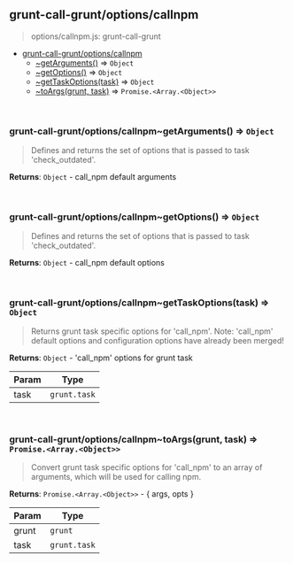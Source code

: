 
<br><a name="module_grunt-call-grunt/options/callnpm"></a>

## grunt-call-grunt/options/callnpm
> options/callnpm.js: grunt-call-grunt


* [grunt-call-grunt/options/callnpm](#module_grunt-call-grunt/options/callnpm)
    * [~getArguments()](#module_grunt-call-grunt/options/callnpm..getArguments) ⇒ <code>Object</code>
    * [~getOptions()](#module_grunt-call-grunt/options/callnpm..getOptions) ⇒ <code>Object</code>
    * [~getTaskOptions(task)](#module_grunt-call-grunt/options/callnpm..getTaskOptions) ⇒ <code>Object</code>
    * [~toArgs(grunt, task)](#module_grunt-call-grunt/options/callnpm..toArgs) ⇒ <code>Promise.&lt;Array.&lt;Object&gt;&gt;</code>


<br><a name="module_grunt-call-grunt/options/callnpm..getArguments"></a>

### grunt-call-grunt/options/callnpm~getArguments() ⇒ <code>Object</code>
> Defines and returns the set of options that is passed to task 'check_outdated'.

**Returns**: <code>Object</code> - call_npm default arguments  

<br><a name="module_grunt-call-grunt/options/callnpm..getOptions"></a>

### grunt-call-grunt/options/callnpm~getOptions() ⇒ <code>Object</code>
> Defines and returns the set of options that is passed to task 'check_outdated'.

**Returns**: <code>Object</code> - call_npm default options  

<br><a name="module_grunt-call-grunt/options/callnpm..getTaskOptions"></a>

### grunt-call-grunt/options/callnpm~getTaskOptions(task) ⇒ <code>Object</code>
> Returns grunt task specific options for 'call_npm'.>  Note: 'call_npm' default options and configuration>        options have already been merged!

**Returns**: <code>Object</code> - 'call_npm' options for grunt task  

| Param | Type |
| --- | --- |
| task | <code>grunt.task</code> | 


<br><a name="module_grunt-call-grunt/options/callnpm..toArgs"></a>

### grunt-call-grunt/options/callnpm~toArgs(grunt, task) ⇒ <code>Promise.&lt;Array.&lt;Object&gt;&gt;</code>
> Convert grunt task specific options for 'call_npm' to an >  array of arguments, which will be used for calling npm.

**Returns**: <code>Promise.&lt;Array.&lt;Object&gt;&gt;</code> - { args, opts }  

| Param | Type |
| --- | --- |
| grunt | <code>grunt</code> | 
| task | <code>grunt.task</code> | 

